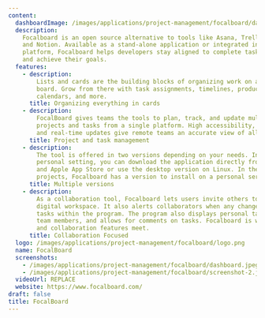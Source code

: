 ```yaml
---
content:
  dashboardImage: /images/applications/project-management/focalboard/dashboard.jpeg
  description:
    Focalboard is an open source alternative to tools like Asana, Trello,
    and Notion. Available as a stand-alone application or integrated into the Mattermost
    platform, Focalboard helps developers stay aligned to complete tasks, reach milestones,
    and achieve their goals.
  features:
    - description:
        Lists and cards are the building blocks of organizing work on a FocalBoard
        board. Grow from there with task assignments, timelines, productivity metrics,
        calendars, and more.
      title: Organizing everything in cards
    - description:
        FocalBoard gives teams the tools to plan, track, and update multiple
        projects and tasks from a single platform. High accessibility, clear visibility,
        and real-time updates give remote teams an accurate view of all tasks.
      title: Project and task management
    - description:
        The tool is offered in two versions depending on your needs. In a
        personal setting, you can download the application directly from the Microsoft
        and Apple App Store or use the desktop version on Linux. In the context of collaborative
        projects, Focalboard has a version to install on a personal server.
      title: Multiple versions
    - description:
        As a collaboration tool, Focalboard lets users invite others to their
        digital workspace. It also alerts collaborators when any changes are made to
        tasks within the program. The program also displays personal tasks to other
        team members, and allows for comments on tasks. Focalboard is where task management
        and collaboration features meet.
      title: Collaboration Focused
  logo: /images/applications/project-management/focalboard/logo.png
  name: FocalBoard
  screenshots:
    - /images/applications/project-management/focalboard/dashboard.jpeg
    - /images/applications/project-management/focalboard/screenshot-2.jpeg
  videoUrl: REPLACE
  website: https://www.focalboard.com/
draft: false
title: FocalBoard
---
```

